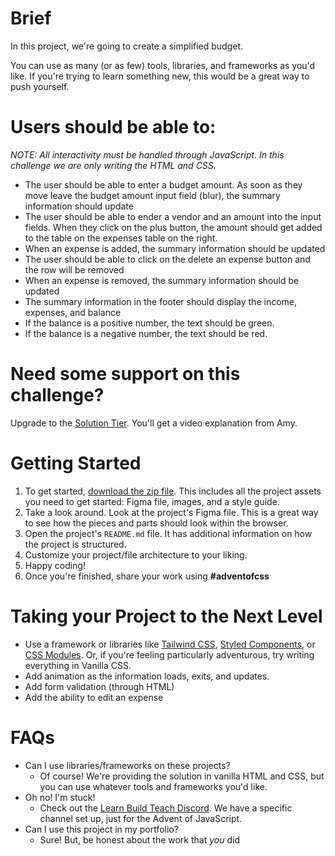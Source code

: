 # Brief

In this project, we're going to create a simplified budget.

You can use as many (or as few) tools, libraries, and frameworks as you'd like. If you're trying to learn something new, this would be a great way to push yourself.

# Users should be able to:

_NOTE: All interactivity must be handled through JavaScript. In this challenge we are only writing the HTML and CSS._

- The user should be able to enter a budget amount. As soon as they move leave the budget amount input field (blur), the summary information should update
- The user should be able to ender a vendor and an amount into the input fields. When they click on the plus button, the amount should get added to the table on the expenses table on the right.
- When an expense is added, the summary information should be updated
- The user should be able to click on the delete an expense button and the row will be removed
- When an expense is removed, the summary information should be updated
- The summary information in the footer should display the income, expenses, and balance
- If the balance is a positive number, the text should be green.
- If the balance is a negative number, the text should be red.

# Need some support on this challenge?

Upgrade to the [Solution Tier](http://adventofcss.com). You'll get a video explanation from Amy.

# Getting Started

1. To get started, [download the zip file](https://store.selfteach.me/products/home). This includes all the project assets you need to get started: Figma file, images, and a style guide.
2. Take a look around. Look at the project's Figma file. This is a great way to see how the pieces and parts should look within the browser.
3. Open the project's `README.md` file. It has additional information on how the project is structured.
4. Customize your project/file architecture to your liking.
5. Happy coding!
6. Once you're finished, share your work using **#adventofcss**

# Taking your Project to the Next Level

- Use a framework or libraries like [Tailwind CSS](https://tailwindcss.com/), [Styled Components](https://styled-components.com/), or [CSS Modules](https://github.com/css-modules/css-modules). Or, if you're feeling particularly adventurous, try writing everything in Vanilla CSS.
- Add animation as the information loads, exits, and updates.
- Add form validation (through HTML)
- Add the ability to edit an expense

# FAQs

- Can I use libraries/frameworks on these projects?
  - Of course! We're providing the solution in vanilla HTML and CSS, but you can use whatever tools and frameworks you'd like.
- Oh no! I'm stuck!
  - Check out the [Learn Build Teach Discord](http://learnbuildteach.com). We have a specific channel set up, just for the Advent of JavaScript.
- Can I use this project in my portfolio?
  - Sure! But, be honest about the work that *you* did
